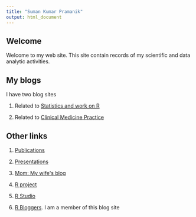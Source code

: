 ```yaml
---
title: "Suman Kumar Pramanik"
output: html_document
---
```


## Welcome

Welcome to my web site. This site contain records of my scientific and data analytic activities.

## My blogs

I have two blog sites

1. Related to [Statistics and work on R](http;//sumanmathmedicine.blogspot.in)

2. Related to [Clinical Medicine Practice](http://sumanclinicalmedicinefacts.blogspot.in)

## Other links

1. [Publications](publications.html)

2. [Presentations](presentations.html)

3. [Mom: My wife's blog](http://momdaslifehandmade.blogspot.in)

4. [R project](https://www.r-project.org/)

5. [R Studio](https://www.rstudio.com/)

6. [R Bloggers](http://www.r-bloggers.com). I am a member of this blog site
